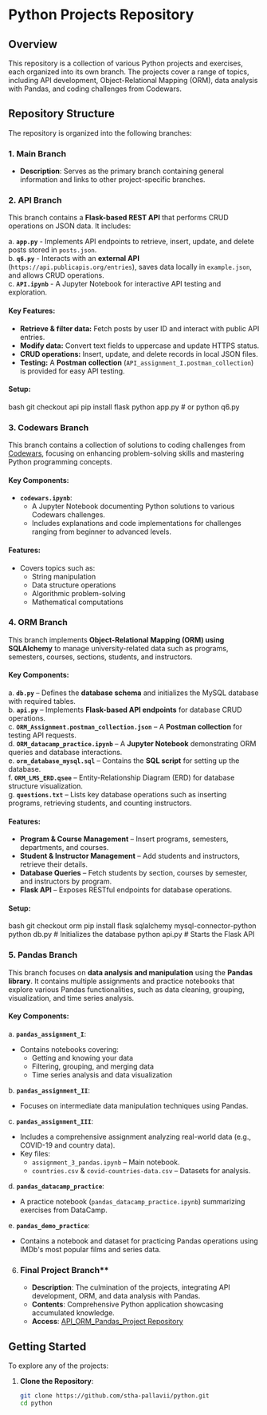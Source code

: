 # Python Projects Repository

## Overview

This repository is a collection of various Python projects and exercises, each organized into its own branch. The projects cover a range of topics, including API development, Object-Relational Mapping (ORM), data analysis with Pandas, and coding challenges from Codewars.

## Repository Structure

The repository is organized into the following branches:

### 1. Main Branch
   - **Description**: Serves as the primary branch containing general information and links to other project-specific branches.

### 2. API Branch
This branch contains a **Flask-based REST API** that performs CRUD operations on JSON data. It includes:

a. **`app.py`** - Implements API endpoints to retrieve, insert, update, and delete posts stored in `posts.json`.  
b. **`q6.py`** - Interacts with an **external API** (`https://api.publicapis.org/entries`), saves data locally in `example.json`, and allows CRUD operations.  
c. **`API.ipynb`** - A Jupyter Notebook for interactive API testing and exploration.

#### Key Features:
- **Retrieve & filter data:** Fetch posts by user ID and interact with public API entries.
- **Modify data:** Convert text fields to uppercase and update HTTPS status.
- **CRUD operations:** Insert, update, and delete records in local JSON files.
- **Testing:** A **Postman collection** (`API_assignment_I.postman_collection`) is provided for easy API testing.

#### Setup:
bash
git checkout api
pip install flask
python app.py  # or python q6.py


### 3. Codewars Branch
This branch contains a collection of solutions to coding challenges from [Codewars](https://www.codewars.com/), focusing on enhancing problem-solving skills and mastering Python programming concepts.

#### Key Components:
- **`codewars.ipynb`**:
  - A Jupyter Notebook documenting Python solutions to various Codewars challenges.
  - Includes explanations and code implementations for challenges ranging from beginner to advanced levels.

#### Features:
- Covers topics such as:
  - String manipulation
  - Data structure operations
  - Algorithmic problem-solving
  - Mathematical computations


### 4. ORM Branch
This branch implements **Object-Relational Mapping (ORM) using SQLAlchemy** to manage university-related data such as programs, semesters, courses, sections, students, and instructors.

#### Key Components:
a. **`db.py`** – Defines the **database schema** and initializes the MySQL database with required tables.  
b. **`api.py`** – Implements **Flask-based API endpoints** for database CRUD operations.  
c. **`ORM_Assignment.postman_collection.json`** – A **Postman collection** for testing API requests.  
d. **`ORM_datacamp_practice.ipynb`** – A **Jupyter Notebook** demonstrating ORM queries and database interactions.  
e. **`orm_database_mysql.sql`** – Contains the **SQL script** for setting up the database.  
f. **`ORM_LMS_ERD.qsee`** – Entity-Relationship Diagram (ERD) for database structure visualization.  
g. **`questions.txt`** – Lists key database operations such as inserting programs, retrieving students, and counting instructors.

#### Features:
- **Program & Course Management** – Insert programs, semesters, departments, and courses.
- **Student & Instructor Management** – Add students and instructors, retrieve their details.
- **Database Queries** – Fetch students by section, courses by semester, and instructors by program.
- **Flask API** – Exposes RESTful endpoints for database operations.

#### Setup:
bash
git checkout orm
pip install flask sqlalchemy mysql-connector-python
python db.py  # Initializes the database
python api.py  # Starts the Flask API


### 5. Pandas Branch
This branch focuses on **data analysis and manipulation** using the **Pandas library**. It contains multiple assignments and practice notebooks that explore various Pandas functionalities, such as data cleaning, grouping, visualization, and time series analysis.

#### Key Components:
a. **`pandas_assignment_I`**:  
   - Contains notebooks covering:  
     - Getting and knowing your data  
     - Filtering, grouping, and merging data  
     - Time series analysis and data visualization  

b. **`pandas_assignment_II`**:  
   - Focuses on intermediate data manipulation techniques using Pandas.  

c. **`pandas_assignment_III`**:  
   - Includes a comprehensive assignment analyzing real-world data (e.g., COVID-19 and country data).  
   - Key files:  
     - `assignment_3_pandas.ipynb` – Main notebook.  
     - `countries.csv` & `covid-countries-data.csv` – Datasets for analysis.  

d. **`pandas_datacamp_practice`**:  
   - A practice notebook (`pandas_datacamp_practice.ipynb`) summarizing exercises from DataCamp.  

e. **`pandas_demo_practice`**:  
   - Contains a notebook and dataset for practicing Pandas operations using IMDb's most popular films and series data.  
  

6. ### Final Project Branch**
   - **Description**: The culmination of the projects, integrating API development, ORM, and data analysis with Pandas.
   - **Contents**: Comprehensive Python application showcasing accumulated knowledge.
   - **Access**: [API_ORM_Pandas_Project Repository](https://github.com/stha-pallavii/API_ORM_Pandas_Project)

## Getting Started

To explore any of the projects:

1. **Clone the Repository**:
   ```bash
   git clone https://github.com/stha-pallavii/python.git
   cd python
